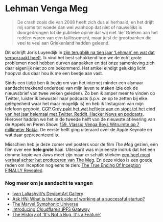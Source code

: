 # Lehman Venga Meg

> De crash zoals die van 2008 heeft zich dus al herhaald, en het drijft mij soms tot woede dan wel wanhoop dat niet of nauwelijks is doorgedrongen tot de publieke opinie dat wij niet ‘de’ Grieken aan het redden waren van een faillissement, maar juist de grootbanken die veel te veel aan Griekenland hadden geleend.

Dit schrijft Joris Luyendijk in [zijn terugblik na tien jaar ‘Lehman’ en wat dat veroorzaakt heeft](https://decorrespondent.nl/8698/tien-jaar-na-lehman-leert-we-zijn-als-samenleving-gijzelaar-van-de-grootbanken/3016640655732-ef7e25b2). Ik vind het best schokkend hoe we de echt grote problemen nooit hebben durven aanpakken en dat onze samenleving zich daar eigenlijk niet zo om bekommerd. Het artikel eindigt gelukkig licht hoopvol dus daar hou ik me een beetje aan vast. 

Sinds een tijdje ben ik bezig om van het internet minder een alsmaar aandacht trekkend onderdeel van mijn leven te maken (zie ook de nieuwsbrief van twee weken geleden). Zo ben ik amper meer te vinden op Twitter, luister ik bewuster naar podcasts (i.p.v. ze op te zetten bij elke gelegenheid waar het maar mogelijk is) en heb ik Instagram van mijn telefoon gegooid. [CGP Grey pakt het wat heftiger aan en stopt tot het eind van het jaar helemaal met Twitter, Reddit, Hacker News en podcasts](http://www.cgpgrey.com/blog/cyclops). Hierover hadden we het in de tweede helft van de nieuwste aflevering van de Appels en Peren Show: [159. Vlassig Venga Boys Witruimte op 7 millimeter Nokia](https://appelsenperenshow.nl/aflevering/2018/9/19/159-vlassig-venga-boys-witruimte-op-7-millimeter-nokia). De eerste helft ging uiteraard over de Apple Keynote en wat daar gepresenteerd is. 

Misschien heb je deze zomer wel posters voor de film _The Meg_ gezien, een film over een **hele grote** haai. Uiteraard was mijn eerste indruk dat het een domme kopie van Jaws moet zijn maar er schuilt stiekem [een heel mooi verhaal achter het produceren van The Meg](https://www.wired.com/story/the-meg-movie/). En deze video is een goede reden om Inception nog eens te zien: [The True Ending Of Inception FINALLY Revealed](https://www.youtube.com/watch?v=LiloW0_ivNM&feature=share).

### Nog meer om je aandacht te vangen

- [Ivan Laliashvili's DeviantArt Gallery](https://ivanlaliashvili.deviantart.com/gallery/)
- [Ask HN: What is the dark side of working at a successful startup?](https://news.ycombinator.com/item?id=18002194)
- [The Marvel Symphonic Universe](https://www.youtube.com/watch?v=7vfqkvwW2fs)
- [Introducing Cloudflare’s IPFS Gateway](https://news.ycombinator.com/item?id=18005488)
- [The History of 'It's Not a Bug, It's a Feature'](https://www.wired.com/story/its-not-a-bug-its-a-feature/)
